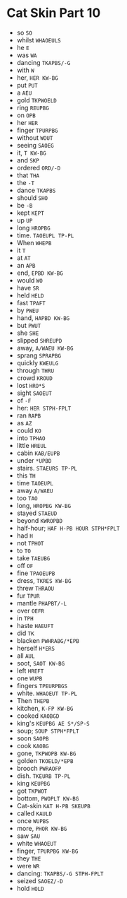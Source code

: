 # Cat Skin Part 10

* so `SO`
* whilst `WHAOEULS`
* he `E`
* was `WA`
* dancing `TKAPBS/-G`
* with `W`
* her, `HER KW-BG`
* put `PUT`
* a `AEU`
* gold `TKPWOELD`
* ring `REUPBG`
* on `OPB`
* her `HER`
* finger `TPURPBG`
* without `WOUT`
* seeing `SAOEG`
* it, `T KW-BG`
* and `SKP`
* ordered `ORD/-D`
* that `THA`
* the `-T`
* dance `TKAPBS`
* should `SHO`
* be `-B`
* kept `KEPT`
* up `UP`
* long `HROPBG`
* time. `TAOEUPL TP-PL`
* When `WHEPB`
* it `T`
* at `AT`
* an `APB`
* end, `EPBD KW-BG`
* would `WO`
* have `SR`
* held `HELD`
* fast `TPAFT`
* by `PWEU`
* hand, `HAPBD KW-BG`
* but `PWUT`
* she `SHE`
* slipped `SHREUPD`
* away, `A/WAEU KW-BG`
* sprang `SPRAPBG`
* quickly `KWEULG`
* through `THRU`
* crowd `KROUD`
* lost `HRO*S`
* sight `SAOEUT`
* of `-F`
* her: `HER STPH-FPLT`
* ran `RAPB`
* as `AZ`
* could `KO`
* into `TPHAO`
* little `HREUL`
* cabin `KAB/EUPB`
* under `*UPBD`
* stairs. `STAEURS TP-PL`
* this `TH`
* time `TAOEUPL`
* away `A/WAEU`
* too `TAO`
* long, `HROPBG KW-BG`
* stayed `STAEUD`
* beyond `KWROPBD`
* half-hour; `HAF H-PB HOUR STPH*FPLT`
* had `H`
* not `TPHOT`
* to `TO`
* take `TAEUBG`
* off `OF`
* fine `TPAOEUPB`
* dress, `TKRES KW-BG`
* threw `THRAOU`
* fur `TPUR`
* mantle `PHAPBT/-L`
* over `OEFR`
* in `TPH`
* haste `HAEUFT`
* did `TK`
* blacken `PWHRABG/*EPB`
* herself `H*ERS`
* all `AUL`
* soot, `SAOT KW-BG`
* left `HREFT`
* one `WUPB`
* fingers `TPEURPBGS`
* white. `WHAOEUT TP-PL`
* Then `THEPB`
* kitchen, `K-FP KW-BG`
* cooked `KAOBGD`
* king's `KEUPBG AE S*/SP-S`
* soup; `SOUP STPH*FPLT`
* soon `SAOPB`
* cook `KAOBG`
* gone, `TKPWOPB KW-BG`
* golden `TKOELD/*EPB`
* brooch `PWRAOFP`
* dish. `TKEURB TP-PL`
* king `KEUPBG`
* got `TKPWOT`
* bottom, `PWOPLT KW-BG`
* Cat-skin `KAT H-PB SKEUPB`
* called `KAULD`
* once `WUPBS`
* more, `PHOR KW-BG`
* saw `SAU`
* white `WHAOEUT`
* finger, `TPURPBG KW-BG`
* they `THE`
* were `WR`
* dancing: `TKAPBS/-G STPH-FPLT`
* seized `SAOEZ/-D`
* hold `HOLD`
